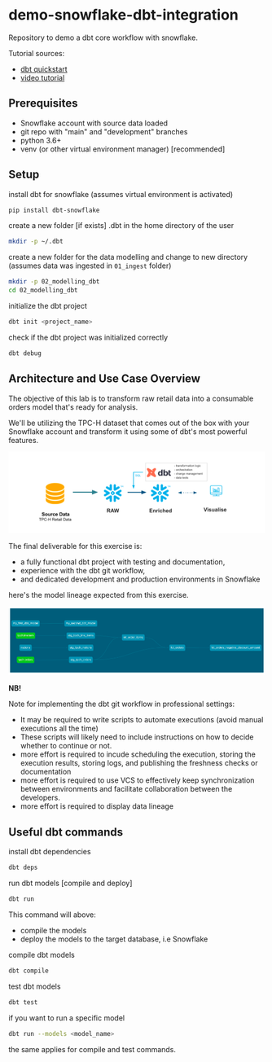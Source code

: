 # demo-snowflake-dbt-integration

Repository to demo a dbt core workflow with snowflake.

Tutorial sources:
 - [dbt quickstart](https://quickstarts.snowflake.com/guide/accelerating_data_teams_with_snowflake_and_dbt_cloud_hands_on_lab/#0)
 - [video tutorial](https://www.youtube.com/watch?v=84RA7TuhCpg&t=587s&ab_channel=SnowflakeDevelopers)

## Prerequisites

- Snowflake account with source data loaded
- git repo with "main" and "development" branches
- python 3.6+
- venv (or other virtual environment manager) [recommended]

## Setup
install dbt for snowflake (assumes virtual environment is activated)
```bash
pip install dbt-snowflake
```
create a new folder [if exists] .dbt in the home directory of the user
```bash
mkdir -p ~/.dbt
```
create a new folder for the data modelling and change to new directory (assumes data was ingested in `01_ingest` folder)
```bash
mkdir -p 02_modelling_dbt
cd 02_modelling_dbt
```
initialize the dbt project
```bash
dbt init <project_name>
```
check if the dbt project was initialized correctly
```bash
dbt debug
```

## Architecture and Use Case Overview

The objective of this lab is to transform raw retail data into a consumable orders model that's ready for analysis.

We'll be utilizing the TPC-H dataset that comes out of the box with your Snowflake account and transform it using some of dbt's most powerful features.

<img src="repo_resources/readme_resources/00_01_architecture_ and_use_case_overview.png" width="600" align="centre">

The final deliverable for this exercise is:
- a fully functional dbt project with testing and documentation,
- experience with the dbt git workflow, 
- and dedicated development and production environments in Snowflake

here's the model lineage expected from this exercise.

<img src="repo_resources/readme_resources/00_02_model_lineage.png" width="600" align="centre">

**NB!**

Note for implementing the dbt git workflow in professional settings: 

- It may be required to write scripts to automate executions (avoid manual executions all the time)
- These scripts will likely need to include instructions on how to decide whether to continue or not.
- more effort is required to incude scheduling the execution, storing the execution results, storing logs, and publishing the freshness checks or documentation
- more effort is required to use VCS to effectively keep synchronization between environments and facilitate collaboration between the developers.
- more effort is required to display data lineage

## Useful dbt commands

install dbt dependencies
```bash
dbt deps
```
run dbt models [compile and deploy]
```bash
dbt run
```
This command will above:
- compile the models
- deploy the models to the target database, i.e Snowflake

compile dbt models
```bash
dbt compile
```

test dbt models
```bash
dbt test
```

if you want to run a specific model
```bash
dbt run --models <model_name>
```
the same applies for compile and test commands.


